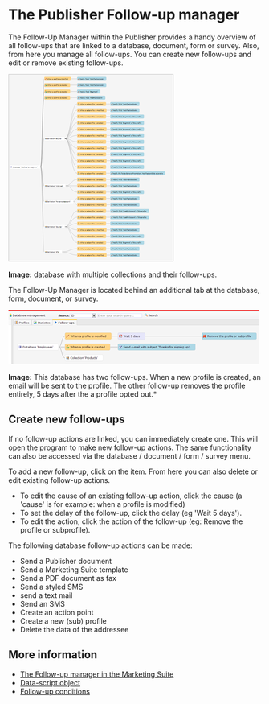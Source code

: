 # The Publisher Follow-up manager

The Follow-Up Manager within the Publisher provides a handy overview of all follow-ups that are linked to a database, document, form or survey. Also, from here you manage all follow-ups. You can create new follow-ups and edit or remove existing follow-ups.

![](../images/overview1.png)

**Image:** database with multiple collections and their follow-ups.

The Follow-Up Manager is located behind an additional tab at the
database, form, document, or survey.

![](../images/follow-up-tab.png)

**Image:** This database has two follow-ups. When a new profile is
created, an email will be sent to the profile. The other follow-up
removes the profile entirely, 5 days after the a profile opted out.*

## Create new follow-ups

If no follow-up actions are linked, you can immediately create one. This
will open the program to make new follow-up actions. The same
functionality can also be accessed via the database / document / form /
survey menu.

To add a new follow-up, click on the item. From here you can also delete
or edit existing follow-up actions.

-   To edit the cause of an existing follow-up action, click the cause
    (a 'cause' is for example: when a profile is modified)
-   To set the delay of the follow-up, click the delay (eg 'Wait 5
    days').
-   To edit the action, click the action of the follow-up (eg: Remove
    the profile or subprofile).

The following database follow-up actions can be made:

-   Send a Publisher document
-   Send a Marketing Suite template
-   Send a PDF document as fax
-   Send a styled SMS
-   send a text mail
-   Send an SMS
-   Create an action point
-   Create a new (sub) profile
-   Delete the data of the addressee

## More information

* [The Follow-up manager in the Marketing Suite](./follow-up-manager-ms)
* [Data-script object](./followups-scripting.md)
* [Follow-up conditions](./conditions-for-follow-ups)
